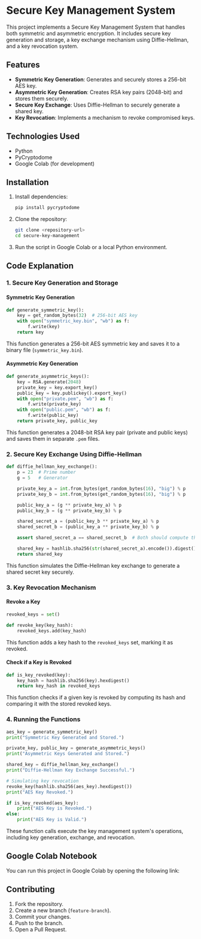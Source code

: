 # Secure Key Management System

This project implements a Secure Key Management System that handles both symmetric and asymmetric encryption. It includes secure key generation and storage, a key exchange mechanism using Diffie-Hellman, and a key revocation system.

## Features
- **Symmetric Key Generation**: Generates and securely stores a 256-bit AES key.
- **Asymmetric Key Generation**: Creates RSA key pairs (2048-bit) and stores them securely.
- **Secure Key Exchange**: Uses Diffie-Hellman to securely generate a shared key.
- **Key Revocation**: Implements a mechanism to revoke compromised keys.

## Technologies Used
- Python
- PyCryptodome
- Google Colab (for development)

## Installation
1. Install dependencies:
   ```bash
   pip install pycryptodome
   ```
2. Clone the repository:
   ```bash
   git clone <repository-url>
   cd secure-key-management
   ```
3. Run the script in Google Colab or a local Python environment.

## Code Explanation
### 1. Secure Key Generation and Storage
#### Symmetric Key Generation
```python
def generate_symmetric_key():
    key = get_random_bytes(32)  # 256-bit AES key
    with open("symmetric_key.bin", "wb") as f:
        f.write(key)
    return key
```
This function generates a 256-bit AES symmetric key and saves it to a binary file (`symmetric_key.bin`).

#### Asymmetric Key Generation
```python
def generate_asymmetric_keys():
    key = RSA.generate(2048)
    private_key = key.export_key()
    public_key = key.publickey().export_key()
    with open("private.pem", "wb") as f:
        f.write(private_key)
    with open("public.pem", "wb") as f:
        f.write(public_key)
    return private_key, public_key
```
This function generates a 2048-bit RSA key pair (private and public keys) and saves them in separate `.pem` files.

### 2. Secure Key Exchange Using Diffie-Hellman
```python
def diffie_hellman_key_exchange():
    p = 23  # Prime number
    g = 5   # Generator

    private_key_a = int.from_bytes(get_random_bytes(16), "big") % p
    private_key_b = int.from_bytes(get_random_bytes(16), "big") % p

    public_key_a = (g ** private_key_a) % p
    public_key_b = (g ** private_key_b) % p

    shared_secret_a = (public_key_b ** private_key_a) % p
    shared_secret_b = (public_key_a ** private_key_b) % p

    assert shared_secret_a == shared_secret_b  # Both should compute the same shared secret

    shared_key = hashlib.sha256(str(shared_secret_a).encode()).digest()
    return shared_key
```
This function simulates the Diffie-Hellman key exchange to generate a shared secret key securely.

### 3. Key Revocation Mechanism
#### Revoke a Key
```python
revoked_keys = set()

def revoke_key(key_hash):
    revoked_keys.add(key_hash)
```
This function adds a key hash to the `revoked_keys` set, marking it as revoked.

#### Check if a Key is Revoked
```python
def is_key_revoked(key):
    key_hash = hashlib.sha256(key).hexdigest()
    return key_hash in revoked_keys
```
This function checks if a given key is revoked by computing its hash and comparing it with the stored revoked keys.

### 4. Running the Functions
```python
aes_key = generate_symmetric_key()
print("Symmetric Key Generated and Stored.")

private_key, public_key = generate_asymmetric_keys()
print("Asymmetric Keys Generated and Stored.")

shared_key = diffie_hellman_key_exchange()
print("Diffie-Hellman Key Exchange Successful.")

# Simulating key revocation
revoke_key(hashlib.sha256(aes_key).hexdigest())
print("AES Key Revoked.")

if is_key_revoked(aes_key):
    print("AES Key is Revoked.")
else:
    print("AES Key is Valid.")
```
These function calls execute the key management system's operations, including key generation, exchange, and revocation.

## Google Colab Notebook
You can run this project in Google Colab by opening the following link:


## Contributing
1. Fork the repository.
2. Create a new branch (`feature-branch`).
3. Commit your changes.
4. Push to the branch.
5. Open a Pull Request.



